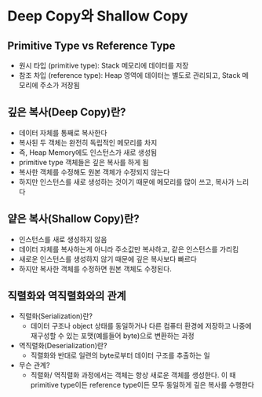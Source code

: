 # Deep Copy와 Shallow Copy

## Primitive Type vs Reference Type

- 원시 타입 (primitive type): Stack 메모리에 데이터를 저장
- 참조 차입 (reference type): Heap 영역에 데이터는 별도로 관리되고, Stack 메모리에 주소가 저장됨

## 깊은 복사(Deep Copy)란?

- 데이터 자체를 통째로 복사한다
- 복사된 두 객체는 완전히 독립적인 메모리를 차지
- 즉, Heap Memory에도 인스턴스가 새로 생성됨
- primitive type 객체들은 깊은 복사를 하게 됨
- 복사한 객체를 수정해도 원본 객체가 수정되지 않는다
- 하지만 인스턴스를 새로 생성하는 것이기 때문에 메모리를 많이 쓰고, 복사가 느리다

## 얕은 복사(Shallow Copy)란?

- 인스턴스를 새로 생성하지 않음
- 데이터 자체를 복사하는게 아니라 주소값만 복사하고, 같은 인스턴스를 가리킴
- 새로운 인스턴스를 생성하지 않기 때문에 깊은 복사보다 빠르다
- 하지만 복사한 객체를 수정하면 원본 객체도 수정된다.

## 직렬화와 역직렬화와의 관계

- 직렬화(Serialization)란?
    - 데이터 구조나 object 상태를 동일하거나 다른 컴퓨터 환경에 저장하고 나중에 재구성할 수 있는 포맷(예를들어 byte)으로 변환하는 과정
- 역직렬화(Deserialization)란?
    - 직렬화와 반대로 일련의 byte로부터 데이터 구조를 추출하는 일
- 무슨 관계?
    - 직렬화/ 역직렬화 과정에서는 객체는 항상 새로운 객체를 생성한다. 이 때 primitive type이든 reference type이든 모두 동일하게 깊은 복사를 수행한다